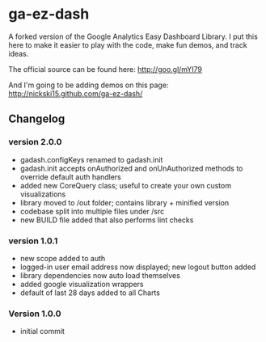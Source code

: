 ga-ez-dash
==========

A forked version of the Google Analytics Easy Dashboard Library.
I put this here to make it easier to play with the code, make fun demos, and track ideas.

The official source can be found here: http://goo.gl/mYI79

And I'm going to be adding demos on this page: http://nickski15.github.com/ga-ez-dash/



Changelog
---------

### version 2.0.0
- gadash.configKeys renamed to gadash.init
- gadash.init accepts onAuthorized and onUnAuthorized methods to override
  default auth handlers
- added new CoreQuery class; useful to create your own custom visualizations
- library moved to /out folder; contains library + minified version
- codebase split into multiple files under /src
- new BUILD file added that also performs lint checks


### version 1.0.1
- new scope added to auth
- logged-in user email address now displayed; new logout button added
- library dependencies now auto load themselves
- added google visualization wrappers
- default of last 28 days added to all Charts


### Version 1.0.0
- initial commit


